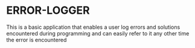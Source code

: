 # ERROR-LOGGER
This is a basic application that enables a user log errors and solutions  encountered during programming and can easily refer to it any other time the error is encountered

